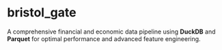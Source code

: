 # bristol_gate
A comprehensive financial and economic data pipeline using **DuckDB** and **Parquet** for optimal performance and advanced feature engineering.
